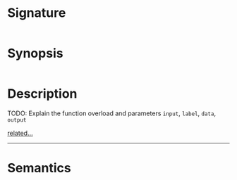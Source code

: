 # Signature
```vikid-signature
```

# Synopsis
```vikid-synopsis
```

# Description
TODO: Explain the function overload and parameters `input`, `label`, `data`, `output`

[related...](data)

----
# Semantics